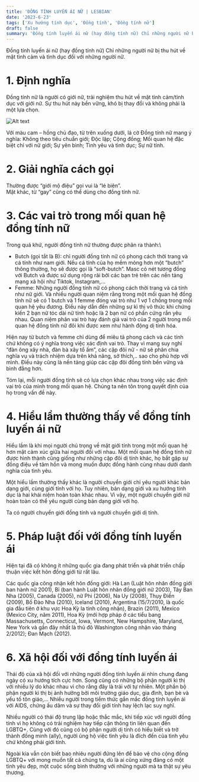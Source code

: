 ```yaml
---
title: 'ĐỒNG TÍNH LUYẾN ÁI NỮ | LESBIAN'
date: '2023-6-23'
tags: ['Xu hướng tính dục', 'Đồng tính', 'Đồng tính nữ']
draft: false
summary: 'Đồng tính luyến ái nữ (hay đồng tính nữ) Chỉ những người nữ bị thu hút về mặt tình cảm và tình dục đối với những người nữ.'
---
```


Đồng tính luyến ái nữ (hay đồng tính nữ) Chỉ những người nữ bị thu hút về mặt tình cảm và tình dục đối với những người nữ.

# **1. Định nghĩa**

Đồng tính nữ là người có giới nữ, trải nghiệm thu hút về mặt tình cảm/tình dục với giới nữ. Sự thu hút này bền vững, khó bị thay đổi và không phải là một lựa chọn.

![Alt text](/static/images/LESBIAN/lesbian_flag.png 'Cờ tự hào Đồng tính nữ (Lesbian)')

Với màu cam – hồng chủ đạo, từ trên xuống dưới, lá cờ Đồng tính nữ mang ý nghĩa: Không theo tiêu chuẩn giới; Độc lập; Cộng đồng; Mối quan hệ đặc biệt chỉ với nữ giới; Sự yên bình; Tình yêu và tình dục; Sự nữ tính.

# **2. Giải nghĩa cách gọi**

Thường được “giới mộ điệu” gọi vui là “lé biên”.\
Mặt khác, từ “gay” cũng có thể dùng cho đồng tính nữ.

# **3. Các vai trò trong mối quan hệ đồng tính nữ**

Trong quá khứ, người đồng tính nữ thường được phân ra thành:\

- Butch (gọi tắt là B): chỉ người đồng tính nữ có phong cách thời trang và cá tính như nam giới. Nếu cá tính của họ mềm mỏng hơn một “butch” thông thường, họ sẽ được gọi là “soft-butch”. Masc có nét tương đồng với Butch và được sử dụng rộng rãi bởi các bạn trẻ trên các nền tảng mạng xã hội như Tiktok, Instagram,...
- Femme: Những người đồng tính nữ có phong cách thời trang và cá tính như nữ giới.
  Và nhiều người quan niệm rằng trong một mối quan hệ đồng tính nữ sẽ có 1 butch và 1 femme đóng vai trò như 1 vợ 1 chồng trong mối quan hệ yêu đương. Điều này dẫn đến những sự kì thị vô thức khi chứng kiến 2 bạn nữ tóc dài nữ tính hoặc là 2 bạn nữ có phần cứng rắn yêu nhau. Quan niệm phân vai trò hay đánh giá vai trò của 2 người trong mối quan hệ đồng tính nữ đôi khi được xem như hành động dị tính hóa.

Hiện nay từ butch và femme chỉ dùng để miêu tả phong cách và các tính chứ không có ý nghĩa trong việc xác định vai trò. Thay vì mang suy nghĩ “đàn ông xây nhà, đàn bà xây tổ ấm”, các cặp đôi nữ - nữ sẽ phân chia nghĩa vụ và trách nhiệm dựa trên khả năng, sở thích,.. sao cho phù hợp với mình. Điều này cũng là nền tảng giúp các cặp đôi đồng tính bền vững và bình đẳng hơn.

Tóm lại, mỗi người đồng tính sẽ có lựa chọn khác nhau trong việc xác định vai trò của mình trong mối quan hệ. Chúng ta nên tôn trọng quyết định của họ trong vấn đề này.

# **4. Hiểu lầm thường thấy về đồng tính luyến ái nữ**

Hiểu lầm là khi mọi người chú trọng về mặt giới tính trong một mối quan hệ hơn mặt cảm xúc giữa hai người đối với nhau. Một mối quan hệ đồng tính nữ được hình thành cũng giống như những cặp đôi dị tính khác, họ bắt gặp sự đồng điệu về tâm hồn và mong muốn được đồng hành cùng nhau dưới danh nghĩa của tình yêu.

Một hiểu lầm thường thấy khác là người chuyển giới chỉ yêu người khác bản dạng giới, cùng giới tính với họ. Tuy nhiên, bản dạng giới và xu hướng tính dục là hai khái niệm hoàn toàn khác nhau. Vì vậy, một người chuyển giới nữ hoàn toàn có thể yêu người cùng bản dạng giới với họ.

Ta có người chuyển giới đồng tính và người chuyển giới dị tính.

# **5. Pháp luật đối với đồng tính luyến ái**

Hiện tại đã có không ít những quốc gia đang phát triển và phát triển chấp thuận việc kết hôn đồng giới từ rất lâu.

Các quốc gia công nhận kết hôn đồng giới: Hà Lan (Luật hôn nhân đồng giới ban hành nữ 2001), Bỉ (ban hành Luật hôn nhân đồng giới nữ 2003), Tây Ban Nha (2005), Canada (2005), nữ Phi (2006), Na Uy (2008), Thụy Điển (2009), Bồ Đào Nha (2010), Iceland (2010), Argentina (15/7/2010, là quốc gia đầu tiên ở khu vực Hoa Kỳ la tinh công nhận), Brazin (2011), Mexico (Mexico City, năm 2011), Hoa Kỳ (mới hợp pháp ở các tiểu bang Massachusetts, Connecticut, Iowa, Vermont, New Hampshire, Maryland, New York và gần đây nhất là thủ đô Washington công nhận vào tháng 2/2012); Đan Mạch (2012).

# **6. Xã hội đối với đồng tính luyến ái**

Thái độ của xã hội đối với những người đồng tính luyến ái nhìn chung đang ngày có xu hướng tích cực hơn. Song cũng có những bộ phận người kì thị với nhiều lý do khác nhau vì cho rằng đây là trái với tự nhiên. Một phần bộ phận người kì thị bị ảnh hưởng bởi môi trường giáo dục, gia đình, bạn bè và yếu tố tôn giáo,... Nhiều người trong tiềm thức gắn mắc đồng tính luyến ái với AIDS, chứng ấu dâm và sự thay đổi giới tính hay lệch lạc suy nghĩ.

Nhiều người có thái độ trung lập hoặc thắc mắc, khi tiếp xúc với người đồng tính vì họ không có trải nghiệm hay tiếp cận thông tin liên quan đến LGBTQ+. Cùng với đó cũng có bộ phận người dị tính có hiểu biết và trở thành đồng minh (ally), người ủng hộ việc tình yêu là đích đến của tình yêu chứ không phải giới tính.

Ngoài kia vẫn còn biết bao nhiêu người đứng lên để bảo vệ cho cộng đồng LGBTQ+ với mong muốn tất cả chúng ta, dù là ai cũng xứng đáng có một tình yêu đẹp, một cuộc sống bình thường với những người mà ta thật sự yêu thương.
